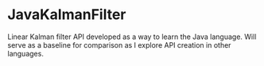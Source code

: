 # JavaKalmanFilter
Linear Kalman filter API developed as a way to learn the Java language.  Will serve as a baseline for comparison as I explore API creation in other languages.

